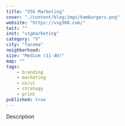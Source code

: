 ```yaml
---
title: "VSG Marketing"
cover: "./content/blog/imgs/hamburgers.png"
website: "https://vsg360.com/"
twit: ""
inst: "vsgmarketing"
category: "V"
city: "Tacoma"
neighborhood:
size: "Medium (11-40)"
map: ""
tags:
    - branding
    - marketing
    - ux/ui
    - strategy
    - print
published: true
---
```


Description
